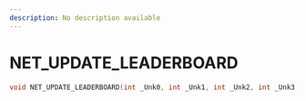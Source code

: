 ```yaml
---
description: No description available 
---
```


# NET_UPDATE_LEADERBOARD

```cpp
void NET_UPDATE_LEADERBOARD(int _Unk0, int _Unk1, int _Unk2, int _Unk3);
```